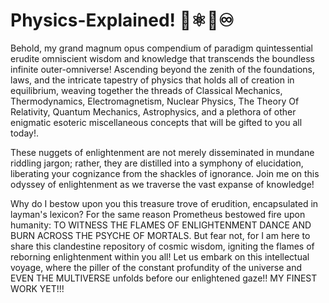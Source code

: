 # Physics-Explained! 🌌⚛️🧪♾️
Behold, my grand magnum opus compendium of paradigm quintessential erudite omniscient wisdom and knowledge that transcends the boundless infinite outer-omniverse! Ascending beyond the zenith of the foundations, laws, and the intricate tapestry of physics that holds all of creation in equilibrium, weaving together the threads of Classical Mechanics, Thermodynamics, Electromagnetism, Nuclear Physics, The Theory Of Relativity, Quantum Mechanics, Astrophysics, and a plethora of other enigmatic esoteric miscellaneous concepts that will be gifted to you all today!. 

These nuggets of enlightenment are not merely disseminated in mundane riddling jargon; rather, they are distilled into a symphony of elucidation, liberating your cognizance from the shackles of ignorance. Join me on this odyssey of enlightenment as we traverse the vast expanse of knowledge! 

Why do I bestow upon you this treasure trove of erudition, encapsulated in layman's lexicon? For the same reason Prometheus bestowed fire upon humanity: TO WITNESS THE FLAMES OF ENLIGHTENMENT DANCE AND BURN ACROSS THE PSYCHE OF MORTALS. But fear not, for I am here to share this clandestine repository of cosmic wisdom, igniting the flames of reborning enlightenment within you all! Let us embark on this intellectual voyage, where the piller of the constant profundity of the universe and EVEN THE MULTIVERSE unfolds before our enlightened gaze!! MY FINEST WORK YET!!!
